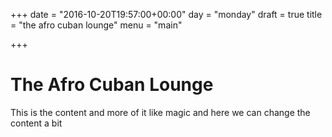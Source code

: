 +++
date = "2016-10-20T19:57:00+00:00"
day = "monday"
draft = true
title = "the afro cuban lounge"
menu = "main"

+++
# The Afro Cuban Lounge

This is the content and more of it like magic
and here we can change the content a bit
